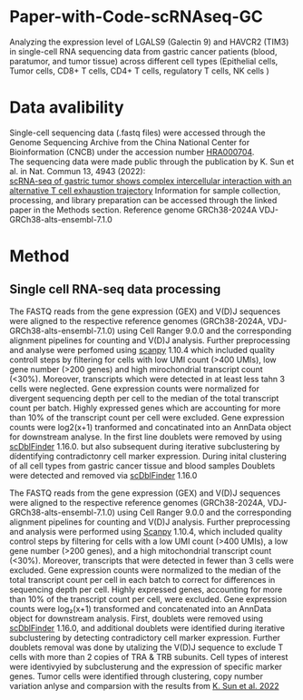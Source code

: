 # Paper-with-Code-scRNAseq-GC
Analyzing the expression level of LGALS9 (Galectin 9) and HAVCR2 (TIM3) in single-cell RNA sequencing data from gastric cancer patients (blood, paratumor, and tumor tissue) across different cell types (Epithelial cells, Tumor cells, CD8+ T cells, CD4+ T cells, regulatory T cells, NK cells )
# Data avalibility
Single-cell sequencing data (.fastq files) were accessed through the Genome Sequencing Archive from the China National Center for Bioinformation (CNCB) under the accession number [HRA000704](https://ngdc.cncb.ac.cn/gsa-human/browse/HRA000704).  
The sequencing data were made public through the publication by K. Sun et al. in Nat. Commun 13, 4943 (2022):  
[scRNA-seq of gastric tumor shows complex intercellular interaction with an alternative T cell exhaustion trajectory]( https://doi.org/10.1038/s41467-022-32627-z) Information for sample collection, processing, and library preparation can be accessed through the linked paper in the Methods section.
Reference genome GRCh38-2024A
VDJ-GRCh38-alts-ensembl-7.1.0

# Method
## Single cell RNA-seq data processing
The FASTQ reads from the gene expression (GEX) and V(D)J sequences were aligned to the respective reference genomes (GRCh38-2024A, VDJ-GRCh38-alts-ensembl-7.1.0) using Cell Ranger 9.0.0 and the corresponding alignment pipelines for counting and V(D)J analysis. Further preprocessing and analyse were perfomed using [scanpy](https://doi.org/10.1186/s13059-017-1382-0) 1.10.4 which included quality controll steps by filtering for cells with low UMI count (>400 UMIs), low gene number (>200 genes) and high mirochondrial transcript count (<30%). Moreover, transcripts which were detected in at least  less tahn 3 cells were neglected. Gene expression counts were normalized for divergent sequencing depth per cell to the median of the total transcript count per batch. Highly expressed genes which are accounting for more than 10% of the transcript count per cell were excluded. Gene expression counts were log2(x+1) tranformed and concatinated into an AnnData object for downstream analyse. In the first line doublets were removed by using [scDblFinder](10.12688/f1000research.73600.2) 1.16.0.  but also subsequent during iterative subclustering by dídentifying contradictonry cell marker expression.   During inital clustering of all cell types from gastric cancer tissue and blood samples Doublets were detected and removed via [scDblFinder](10.12688/f1000research.73600.2) 1.16.0


The FASTQ reads from the gene expression (GEX) and V(D)J sequences were aligned to the respective reference genomes (GRCh38-2024A, VDJ-GRCh38-alts-ensembl-7.1.0) using Cell Ranger 9.0.0 and the corresponding alignment pipelines for counting and V(D)J analysis. Further preprocessing and analysis were performed using [Scanpy](https://doi.org/10.1186/s13059-017-1382-0) 1.10.4, which included quality control steps by filtering for cells with a low UMI count (>400 UMIs), a low gene number (>200 genes), and a high mitochondrial transcript count (<30%). Moreover, transcripts that were detected in fewer than 3 cells were excluded. Gene expression counts were normalized to the median of the total transcript count per cell in each batch to correct for differences in sequencing depth per cell. Highly expressed genes, accounting for more than 10% of the transcript count per cell, were excluded. Gene expression counts were log₂(x+1) transformed and concatenated into an AnnData object for downstream analysis. First, doublets were removed using [scDblFinder](10.12688/f1000research.73600.2) 1.16.0, and additional doublets were identified during iterative subclustering by detecting contradictory cell marker expression. Further doublets removal was done by utalizing the V(D)J sequence to exclude T cells with more than 2 copies of TRA & TRB subunits. Cell types of interest were identivyied by subclusterung and the expression of specific marker genes. Tumor cells were identified through clustering, copy number variation anlyse and comparsion with the results from [K. Sun et al. 2022](https://doi.org/10.1038/s41467-022-32627-z) 







